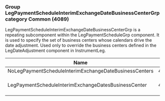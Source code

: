 ### Group LegPaymentScheduleInterimExchangeDateBusinessCenterGrp category Common (4089)

LegPaymentScheduleInterimExchangeDateBusinessCenterGrp is a repeating subcomponent within the LegPaymentScheduleGrp component. It is used to specify the set of business centers whose calendars drive the date adjustment. Used only to override the business centers defined in the LegDateAdjustment component in InstrumentLeg.

| Name                                                   | Tag   | Req'd | Documentation                                                                  |
|--------------------------------------------------------|-------|----------|--------------------------------------------------------------------------------|
| NoLegPaymentScheduleInterimExchangeDateBusinessCenters | 40928 |       |                                                                                |
| LegPaymentScheduleInterimExchangeDatesBusinessCenter   | 40409 |       | Required if NoLegPaymentScheduleInterimExchangeDateBusinessCenters(40928) > 0. |

